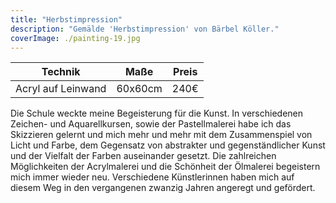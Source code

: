 ```yaml
---
title: "Herbstimpression"
description: "Gemälde 'Herbstimpression' von Bärbel Köller."
coverImage: ./painting-19.jpg
---
```


| Technik            | Maße    | Preis |
|--------------------|---------|-------|
| Acryl auf Leinwand | 60x60cm | 240€  |


Die Schule weckte meine Begeisterung für die Kunst. In verschiedenen Zeichen- und Aquarellkursen, sowie der Pastellmalerei habe ich das Skizzieren gelernt und mich mehr und mehr mit dem Zusammenspiel von Licht und Farbe, dem Gegensatz von abstrakter und gegenständlicher Kunst und der Vielfalt der Farben auseinander gesetzt. Die zahlreichen Möglichkeiten der Acrylmalerei und die Schönheit der Ölmalerei begeistern mich immer wieder neu. Verschiedene Künstlerinnen haben mich auf diesem Weg in den vergangenen zwanzig Jahren angeregt und gefördert.